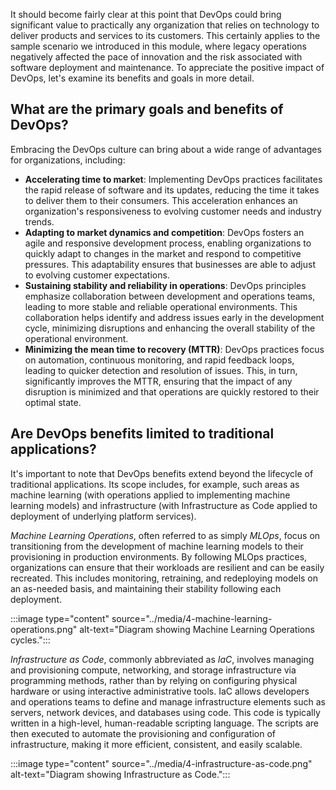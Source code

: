 It should become fairly clear at this point that DevOps could bring significant value to practically any organization that relies on technology to deliver products and services to its customers. This certainly applies to the sample scenario we introduced in this module, where legacy operations negatively affected the pace of innovation and the risk associated with software deployment and maintenance. To appreciate the positive impact of DevOps, let's examine its benefits and goals in more detail.

## What are the primary goals and benefits of DevOps?

Embracing the DevOps culture can bring about a wide range of advantages for organizations, including:

- **Accelerating time to market**: Implementing DevOps practices facilitates the rapid release of software and its updates, reducing the time it takes to deliver them to their consumers. This acceleration enhances an organization's responsiveness to evolving customer needs and industry trends.
- **Adapting to market dynamics and competition**: DevOps fosters an agile and responsive development process, enabling organizations to quickly adapt to changes in the market and respond to competitive pressures. This adaptability ensures that businesses are able to adjust to evolving customer expectations.
- **Sustaining stability and reliability in operations**: DevOps principles emphasize collaboration between development and operations teams, leading to more stable and reliable operational environments. This collaboration helps identify and address issues early in the development cycle, minimizing disruptions and enhancing the overall stability of the operational environment.
- **Minimizing the mean time to recovery (MTTR)**: DevOps practices focus on automation, continuous monitoring, and rapid feedback loops, leading to quicker detection and resolution of issues. This, in turn, significantly improves the MTTR, ensuring that the impact of any disruption is minimized and that operations are quickly restored to their optimal state.

## Are DevOps benefits limited to traditional applications?

It's important to note that DevOps benefits extend beyond the lifecycle of traditional applications. Its scope includes, for example, such areas as machine learning (with operations applied to implementing machine learning models) and infrastructure (with Infrastructure as Code applied to deployment of underlying platform services).

*Machine Learning Operations*, often referred to as simply *MLOps*, focus on transitioning from the development of machine learning models to their provisioning in production environments. By following MLOps practices, organizations can ensure that their workloads are resilient and can be easily recreated. This includes monitoring, retraining, and redeploying models on an as-needed basis, and maintaining their stability following each deployment.

:::image type="content" source="../media/4-machine-learning-operations.png" alt-text="Diagram showing Machine Learning Operations cycles.":::

*Infrastructure as Code*, commonly abbreviated as *IaC*, involves managing and provisioning compute, networking, and storage infrastructure via programming methods, rather than by relying on configuring physical hardware or using interactive administrative tools. IaC allows developers and operations teams to define and manage infrastructure elements such as servers, network devices, and databases using code. This code is typically written in a high-level, human-readable scripting language. The scripts are then executed to automate the provisioning and configuration of infrastructure, making it more efficient, consistent, and easily scalable.

:::image type="content" source="../media/4-infrastructure-as-code.png" alt-text="Diagram showing Infrastructure as Code.":::
